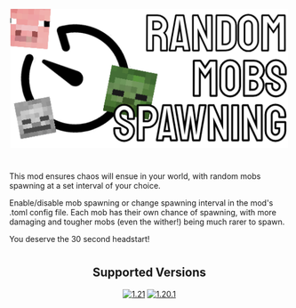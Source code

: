 <p align="center"><img src="src/main/resources/logofile.png" alt="Logo" width="500"></p>
<h1 align="center"></h1>
This mod ensures chaos will ensue in your world, with random mobs spawning at a set interval of your choice.

Enable/disable mob spawning or change spawning interval in the mod's .toml config file.
Each mob has their own chance of spawning, with more damaging and tougher mobs (even the wither!) being much rarer to spawn.

You deserve the 30 second headstart!
<h1 align="center"></h1>
<h2 align="center" style="bold">Supported Versions</h2>
<p align="center">
  <a href="https://github.com/wtrstylus-331/random_mobs_spawning/tree/1.21build"><img alt="1.21" src="https://img.shields.io/badge/1.21-red"></a>
  <a href="https://github.com/wtrstylus-331/random_mobs_spawning/tree/1.20.1build"><img alt="1.20.1" src="https://img.shields.io/badge/1.20.1-red"></a>
</p>
